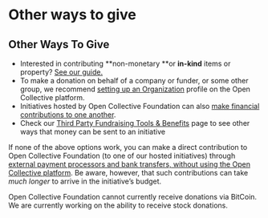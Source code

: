 # Other ways to give

## Other Ways To Give

* Interested in contributing **non-monetary **or **in-kind** items or property? [See our guide.](https://docs.opencollective.foundation/how-it-works/financial-contributions/in-kind)
* To make a donation on behalf of a company or funder, or some other group, we recommend [setting up an Organization](https://docs.opencollective.com/help/financial-contributors/organizations) profile on the Open Collective platform.
* Initiatives hosted by Open Collective Foundation can also [make financial contributions to one another](https://docs.opencollective.com/help/financial-contributors/collective-to-collective).
* Check our [Third Party Fundraising Tools & Benefits](third-party-fundraising-tools-and-benefits/) page to see other ways that money can be sent to an initiative

If none of the above options work, you can make a direct contribution to Open Collective Foundation (to one of our hosted initiatives) through [external payment processors and bank transfers, without using the Open Collective platform](https://docs.opencollective.foundation/how-it-works/faq/non-platform). Be aware, however, that such contributions can take _much longer_ to arrive in the initiative’s budget.

Open Collective Foundation cannot currently receive donations via BitCoin. We are currently working on the ability to receive stock donations.
